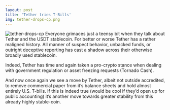 ```yaml
---
layout: post
title: 'Tether tries T-Bills'
img: tether-drops-cp.png
---
```


![tether-drops-cp]({{site.url}}/assets/img/tether-drops-cp.png)
Everyone grimaces just a teensy bit when they talk about Tether and the USDT stablecoin. For better or worse Tether has a rather maligned history. All manner of suspect behavior, unbacked funds, or outright deceptive reporting has cast a shadow across their otherwise broadly used stablecoin. 

Indeed, Tether has time and again taken a pro-crypto stance when dealing with government regulation or asset freezing requests (Tornado Cash). 

And now once again we see a move by Tether, albeit not outside accredited, to remove commercial paper from it’s balance sheets and hold almost entirely U.S. T-bills. If this is indeed true (would be cool if they’d open up for public accounting) it’s another move towards greater stability from this already highly stable-coin.